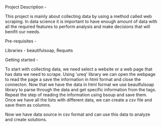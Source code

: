 Project Description - 

This project is mainly about collecting data by using a method called web scraping. In data science it is important to have enough amount of data with all the required features to perform analysis and make decisions that will benifit our needs.

Pre-requisites - 

Libraries - beautifulsoap, Requets

Getting started - 

To start with collecting data, we need select a website or a web page that has data we need to scrape.
Using 'ureq' library we can open the webpage to read the page a save the information in html format and close the connecton.
Now that we have the data in html format we use beautfulsoap library to parse through the data and get specific information from the tags.
Repeat the step of reading the information using bsoup and save them.
Once we have all the lists with different data, we can create a csv file and save them as columns.

Now we have data source in csv format and can use this data to analyze and create solutions.
